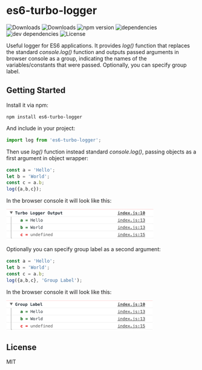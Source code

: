 # es6-turbo-logger

![Downloads](https://img.shields.io/npm/dm/es6-turbo-logger.svg)
![Downloads](https://img.shields.io/npm/dt/es6-turbo-logger.svg)
![npm version](https://img.shields.io/npm/v/es6-turbo-logger.svg)
![dependencies](https://img.shields.io/david/alwinn1977/es6-turbo-logger.svg)
![dev dependencies](https://img.shields.io/david/dev/alwinn1977/es6-turbo-logger.svg)
![License](https://img.shields.io/npm/l/es6-turbo-logger.svg)

Useful logger for ES6 applications.
It provides *log()* function that 
replaces the standard *console.log()* function
and outputs passed arguments in browser console as a group, indicating
the names of the variables/constants that were passed.
Optionally, you can specify group label.


## Getting Started

Install it via npm:

```shell
npm install es6-turbo-logger
```

And include in your project:

```javascript
import log from 'es6-turbo-logger';
```

Then use *log()* function instead standard *console.log()*,
passing objects as a first argument in object wrapper:

```javascript
const a = 'Hello';
let b = 'World';
const c = a.b;
log({a,b,c});


```

In the browser console it will look like this:

![es6-turbo-logger](docs/assets/screenshot1.png)

Optionally you can specify group label as a second argument:

```javascript
const a = 'Hello';
let b = 'World';
const c = a.b;
log({a,b,c}, 'Group Label');


```

In the browser console it will look like this:

![es6-turbo-logger](docs/assets/screenshot2.png)

## License

MIT
